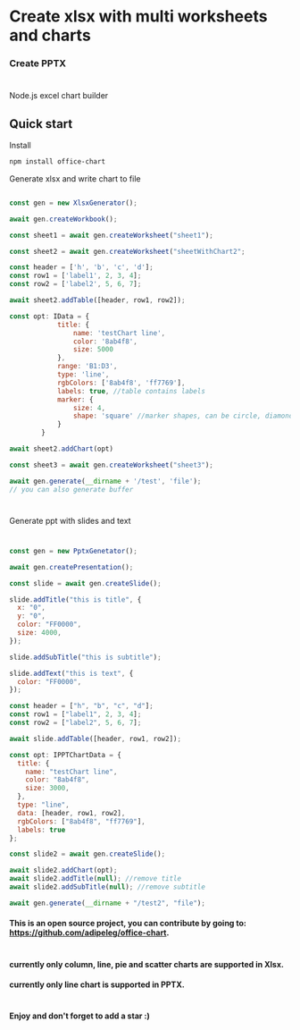 # Create xlsx with multi worksheets and charts

### Create PPTX

#

Node.js excel chart builder

## Quick start

Install

```bash
npm install office-chart
```

Generate xlsx and write chart to file

```js

const gen = new XlsxGenerator();

await gen.createWorkbook();

const sheet1 = await gen.createWorksheet("sheet1");

const sheet2 = await gen.createWorksheet("sheetWithChart2";

const header = ['h', 'b', 'c', 'd'];
const row1 = ['label1', 2, 3, 4];
const row2 = ['label2', 5, 6, 7];

await sheet2.addTable([header, row1, row2]);

const opt: IData = {
            title: {
                name: 'testChart line',
                color: '8ab4f8',
                size: 5000
            },
            range: 'B1:D3',
            type: 'line',
            rgbColors: ['8ab4f8', 'ff7769'],
            labels: true, //table contains labels
            marker: {
                size: 4,
                shape: 'square' //marker shapes, can be circle, diamond, star
            }
        }

await sheet2.addChart(opt)

const sheet3 = await gen.createWorksheet("sheet3");

await gen.generate(__dirname + '/test', 'file');
// you can also generate buffer
```

#

Generate ppt with slides and text

#

```js
const gen = new PptxGenetator();

await gen.createPresentation();

const slide = await gen.createSlide();

slide.addTitle("this is title", {
  x: "0",
  y: "0",
  color: "FF0000",
  size: 4000,
});

slide.addSubTitle("this is subtitle");

slide.addText("this is text", {
  color: "FF0000",
});

const header = ["h", "b", "c", "d"];
const row1 = ["label1", 2, 3, 4];
const row2 = ["label2", 5, 6, 7];

await slide.addTable([header, row1, row2]);

const opt: IPPTChartData = {
  title: {
    name: "testChart line",
    color: "8ab4f8",
    size: 3000,
  },
  type: "line",
  data: [header, row1, row2],
  rgbColors: ["8ab4f8", "ff7769"],
  labels: true
};

const slide2 = await gen.createSlide();

await slide2.addChart(opt);
await slide2.addTitle(null); //remove title
await slide2.addSubTitle(null); //remove subtitle

await gen.generate(__dirname + "/test2", "file");
```

#### This is an open source project, you can contribute by going to: https://github.com/adipeleg/office-chart.

#
#### currently only column, line, pie and scatter charts are supported in Xlsx.
#### currently only line chart is supported in PPTX.
#
#### Enjoy and don't forget to add a star :)
